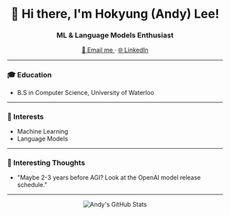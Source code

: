 <h1 align="center">👋 Hi there, I'm Hokyung (Andy) Lee!</h1>

<h3 align="center">ML & Language Models Enthusiast</h3>

<p align="center">
  <a href="mailto:techandy42@gmail.com">
    📧 Email me
  </a>
  ·
  <a href="https://www.linkedin.com/in/andy-lee-b68302232/">  <!-- Update with your LinkedIn profile -->
    🌐 LinkedIn
  </a>
</p>

---

### 🎓 Education 

- B.S in Computer Science, University of Waterloo

---

### 🌱 Interests 

- Machine Learning
- Language Models

---

### 💬 Interesting Thoughts

- "Maybe 2-3 years before AGI? Look at the OpenAI model release schedule."

---

<p align="center">
  <img src="https://github-readme-stats.vercel.app/api?username=gitHubAndyLee2020&show_icons=true" alt="Andy's GitHub Stats" />
</p>
